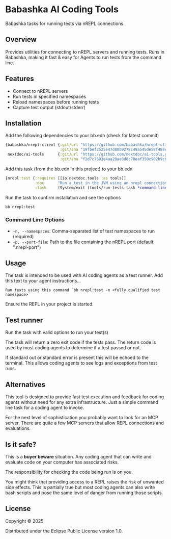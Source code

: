 # Babashka AI Coding Tools

Babashka tasks for running tests via nREPL connections.

## Overview

Provides utilities for connecting to nREPL servers and running tests.
Runs in Babashka, making it fast & easy for Agents to run tests from the command line.

## Features

- Connect to nREPL servers
- Run tests in specified namespaces
- Reload namespaces before running tests
- Capture test output (stdout/stderr)

## Installation

Add the following dependencies to your bb.edn (check for latest commit)

```clojure
{babashka/nrepl-client {:git/url "https://github.com/babashka/nrepl-client"
                        :git/sha "19fbef2525e47d80b9278c49a545de58f48ee7cf"}
 nextdoc/ai-tools      {:git/url "https://github.com/nextdoc/ai-tools.git"
                        :git/sha "f2d7c7593e4aa29ae8d8c78eaf350c902b9c68d4"}}
```

Add this task (from the bb.edn in this project) to your bb.edn

```clojure
{nrepl:test {:requires [[io.nextdoc.tools :as tools]]
             :doc      "Run a test in the JVM using an nrepl connection i.e. fast test runner from cli"
             :task     (System/exit (tools/run-tests-task *command-line-args*))}}
```

Run the task to confirm installation and see the options

```bash
bb nrepl:test
```

### Command Line Options

- `-n, --namespaces`: Comma-separated list of test namespaces to run (required)
- `-p, --port-file`: Path to the file containing the nREPL port (default: ".nrepl-port")

## Usage

The task is intended to be used with AI coding agents as a test runner.
Add this text to your agent instructions...

```
Run tests using this command `bb nrepl:test -n <fully qualified test namespace>`
```

Ensure the REPL in your project is started.

## Test runner

Run the task with valid options to run your test(s)

The task will return a zero exit code if the tests pass.
The return code is used by most coding agents to determine if a test passed or not.

If standard out or standard error is present this will be echoed to the terminal.
This allows coding agents to see logs and exceptions from test runs.

## Alternatives

This tool is designed to provide fast test execution and feedback for coding agents without need for any extra
infrastructure. Just a simple command line task for a coding agent to invoke.

For the next level of sophistication you probably want to look for an MCP server.
There are quite a few MCP servers that allow REPL connections and evaluations.

## Is it safe?

This is a **buyer beware** situation. Any coding agent that can write and evaluate code on your computer has associated
risks.

The responsibility for checking the code being run is on you. 

You might think that providing access to a REPL raises the risk of unwanted side effects.
This is partially true but most coding agents can also write bash scripts and pose the same level of danger from running
those scripts.

## License

Copyright © 2025

Distributed under the Eclipse Public License version 1.0.
